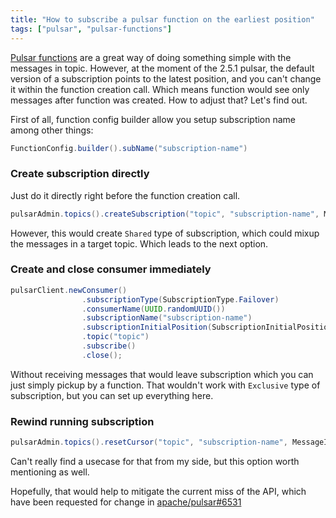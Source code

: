 ```yaml
---
title: "How to subscribe a pulsar function on the earliest position"
tags: ["pulsar", "pulsar-functions"]
---
```


[Pulsar functions](https://pulsar.apache.org/docs/en/functions-overview/) are a great way of doing something simple with
the messages in topic. However, at the moment of the 2.5.1 pulsar,
the default version of a subscription points to the latest position, and you can't change it within the function creation call. 
Which means function would see only messages after function was created. How to adjust that?
Let's find out.

First of all, function config builder allow you setup subscription name among other things:

```java
FunctionConfig.builder().subName("subscription-name")
```

### Create subscription directly

Just do it directly right before the function creation call.

```java
pulsarAdmin.topics().createSubscription("topic", "subscription-name", MessageId.earliest);
```

However, this would create `Shared` type of subscription, which could mixup the 
messages in a target topic. Which leads to the next option.

### Create and close consumer immediately

```java
pulsarClient.newConsumer()
                .subscriptionType(SubscriptionType.Failover)
                .consumerName(UUID.randomUUID())
                .subscriptionName("subscription-name")
                .subscriptionInitialPosition(SubscriptionInitialPosition.Earliest)
                .topic("topic")
                .subscribe()
                .close();
``` 

Without receiving messages that would leave subscription which you can just simply pickup
by a function. That wouldn't work with `Exclusive` type of subscription, 
but you can set up everything here.

### Rewind running subscription

```java
pulsarAdmin.topics().resetCursor("topic", "subscription-name", MessageId.earliest);
```

Can't really find a usecase for that from my side, but this option worth mentioning as well.

Hopefully, that would help to mitigate the current miss of the API, which have been
requested for change in [apache/pulsar#6531](https://github.com/apache/pulsar/issues/6531)